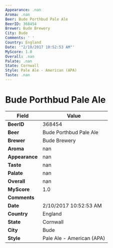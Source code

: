 ```yaml
---
Appearance: .nan
Aroma: .nan
Beer: Bude Porthbud Pale Ale
BeerID: 368454
Brewer: Bude Brewery
City: Bude
Comments: ' '
Country: England
Date: '"2/10/2017 10:52:53 AM"'
MyScore: 1.0
Overall: .nan
Palate: .nan
State: Cornwall
Style: Pale Ale - American (APA)
Taste: .nan
---
```


# Bude Porthbud Pale Ale

| Field         | Value |
|---------------|-------|
| **BeerID** | 368454 |
| **Beer** | Bude Porthbud Pale Ale |
| **Brewer** | Bude Brewery |
| **Aroma** | nan |
| **Appearance** | nan |
| **Taste** | nan |
| **Palate** | nan |
| **Overall** | nan |
| **MyScore** | 1.0 |
| **Comments** |   |
| **Date** | 2/10/2017 10:52:53 AM |
| **Country** | England |
| **State** | Cornwall |
| **City** | Bude |
| **Style** | Pale Ale - American (APA) |
